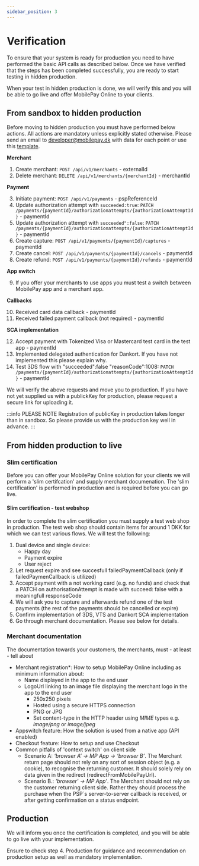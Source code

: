 ```yaml
---
sidebar_position: 3
---
```


# Verification

To ensure that your system is ready for production you need to have performed the basic API calls as described below. Once we have verified that the steps has been completed successfully, you are ready to start testing in hidden production.

When your test in hidden production is done, we will verify this and you will be able to go live and offer MobilePay Online to your clients.

## From sandbox to hidden production

Before moving to hidden production you must have performed below actions. All actions are mandatory unless explicitly stated otherwise. Please send an email to developer@mobilepay.dk with data for each point or use this [template](mailto:developer@mobilepay.dk?subject=Sandbox%20verification%20-%20Online&body=Hi%20MobilePay%2C%0D%0A%0D%0AMerchant%0D%0A1.%20Create%20merchant%20-%20externalId%3A%0D%0A2.%20Delete%20merchant%20-%20merchantId%3A%0D%0A%0D%0APayment%0D%0A3.%20Initiate%20payment%20-%20pspReferenceId%3A%0D%0A4.%20Update%20authorization%20attempt%20with%20succeeded%3Atrue%20-%20paymentId%3A%0D%0A5.%20Update%20authorization%20attempt%20with%20succeeded%22%3Afalse%20-%20paymentId%3A%0D%0A6.%20Create%20capture%20-%20paymentId%3A%0D%0A7.%20Create%20cancel%20-%20paymentId%3A%0D%0A8.%20Create%20refund%20-%20paymentId%3A%0D%0A%0D%0AApp%20switch%0D%0A9.%20We%20_have_%2F_have%20not_%20tested%20a%20switch%20between%20MobilePay%20and%20merchant%20app.%20Reason%3A%0D%0A%0D%0ACallbacks%0D%0A10.%20Received%20card%20data%20callback%20-%20paymentId%3A%0D%0A11.%20Received%20failed%20payment%20callback%20(not%20required)%20-%20paymentId%3A%0D%0A%0D%0ASCA%20implementation%0D%0A12.%20Accept%20payment%20with%20Tokenized%20Visa%20or%20Mastercard%20test%20card%20-%20paymentId%3A%0D%0A13.%20We%20_have_%2F_have%20not_%20implemented%20DA%20for%20Dankort.%20Reason%3A%0D%0A14.%203DS%20flow%20-%20paymentId%3A%0D%0A).

**Merchant**

1. Create merchant: `POST /api/v1/merchants` - externalId
2. Delete merchant: `DELETE /api/v1/merchants/{merchantId}` - merchantId

**Payment**

3. Initiate payment: `POST /api/v1/payments` - pspReferenceId
4. Update authorization attempt with `succeeded:true`:  `PATCH /payments/{paymentId}/authorizationattempts/{authorizationAttemptId}` - paymentId
5. Update authorization attempt with `succeeded":false`: `PATCH /payments/{paymentId}/authorizationattempts/{authorizationAttemptId}` - paymentId
6. Create capture: `POST /api/v1/payments/{paymentId}/captures` - paymentId
7. Create cancel: `POST /api/v1/payments/{paymentId}/cancels` - paymentId
8. Create refund: `POST /api/v1/payments/{paymentId}/refunds` - paymentId

**App switch**

9. If you offer your merchants to use apps you must test a switch between MobilePay app and a merchant app.

**Callbacks**

10. Received card data callback - paymentId
11. Received failed payment callback (not required) - paymentId

**SCA implementation**

12. Accept payment with Tokenized Visa or Mastercard test card in the test app - paymentId
13. Implemented delegated authentication for Dankort. If you have not implemented this please explain why.
14. Test 3DS flow with "succeeded":false "reasonCode":1008: `PATCH /payments/{paymentId}/authorizationattempts/{authorizationAttemptId}` - paymentId

We will verify the above requests and move you to production. If you have not yet supplied us with a publickKey for production, please request a secure link for uploading it.

:::info PLEASE NOTE
Registration of publicKey in production takes longer than in sandbox. So please provide us with the production key well in advance.
:::

## From hidden production to live

### Slim certification

Before you can offer your MobilePay Online solution for your clients we will perform a 'slim certifcation' and supply merchant documenation. The 'slim certification' is performed in production and is required before you can go live.

#### Slim certification - test webshop

In order to complete the slim certification you must supply a test web shop in production. The test web shop should contain items for around 1 DKK for which we can test various flows. We will test the following:

1. Dual device and single device:
    * Happy day
    * Payment expire
    * User reject
2. Let request expire and see succesfull failedPaymentCallback (only if failedPaymenCallback is utilized)
3. Accept payment with a not working card (e.g. no funds) and check that a PATCH on authorisationAttempt is made with succeed: false with a meaningfull responseCode
4. We will ask you to capture and afterwards refund one of the test payments (the rest of the payments should be cancelled or expire)
5. Confirm implementation of 3DS, VTS and Dankort SCA implementation
6. Go through merchant documentation. Please see below for details.

### Merchant documentation

The documentation towards your customers, the merchants, must - at least - tell about

* Merchant registration*: How to setup MobilePay Online including as minimum information about:
  * Name displayed in the app to the end user
  * LogoUrl linking to an image file displaying the merchant logo in the app to the end user
    * 250x250 pixels
    * Hosted using a secure HTTPS connection
    * PNG or JPG
    * Set content-type in the HTTP header using *MIME* types e.g. *image/png* or *image/jpeg*
* Appswitch feature: How the solution is used from a native app (API enabled)
* Checkout feature: How to setup and use Checkout
* Common pitfalls of 'context switch' on client side
  * Scenario A: *‘browser A’ -> MP App -> ‘browser B’*.
The Merchant return page should not rely on any sort of session object (e.g. a cookie), to recognise the returning customer. It should solely rely on data given in the redirect (redirectFromMobilePayUrl).
  * Scenario B.: *‘browser' -> MP App’*.
The Merchant should not rely on the customer returning client side. Rather they should process the purchase when the PSP´s server-to-server callback is received, or after getting confirmation on a status endpoint.

## Production

We will inform you once the certification is completed, and you will be able to go live with your implementation.

Ensure to check step 4. Production for guidance and recommendation on production setup as well as mandatory implementation.
